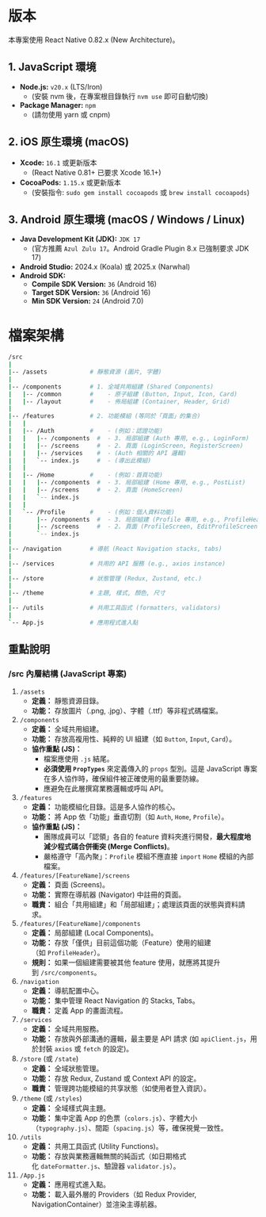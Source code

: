 # 版本

本專案使用 React Native 0.82.x (New Architecture)。

## 1. JavaScript 環境

- **Node.js:** `v20.x` (LTS/Iron)
    - (安裝 nvm 後，在專案根目錄執行 `nvm use` 即可自動切換)
- **Package Manager:** `npm`
    - (請勿使用 yarn 或 cnpm)

## 2. iOS 原生環境 (macOS)

- **Xcode:** `16.1` 或更新版本
    - (React Native 0.81+ 已要求 Xcode 16.1+)
- **CocoaPods:** `1.15.x` 或更新版本
    - (安裝指令: `sudo gem install cocoapods` 或 `brew install cocoapods`)

## 3. Android 原生環境 (macOS / Windows / Linux)

- **Java Development Kit (JDK):** `JDK 17`
    - (官方推薦 `Azul Zulu 17`。Android Gradle Plugin 8.x 已強制要求 JDK 17)
- **Android Studio:** 2024.x (Koala) 或 2025.x (Narwhal)
- **Android SDK:**
    - **Compile SDK Version:** `36` (Android 16)
    - **Target SDK Version:** `36` (Android 16)
    - **Min SDK Version:** `24` (Android 7.0)
    
# 檔案架構

```bash
/src
|
|-- /assets            # 靜態資源 (圖片, 字體)
|
|-- /components        # 1. 全域共用組建 (Shared Components)
|   |-- /common        #    - 原子組建 (Button, Input, Icon, Card)
|   |-- /layout        #    - 佈局組建 (Container, Header, Grid)
|
|-- /features          # 2. 功能模組 (等同於「頁面」的集合)
|   |
|   |-- /Auth          #    - (例如：認證功能)
|   |   |-- /components  #  - 3. 局部組建 (Auth 專用, e.g., LoginForm)
|   |   |-- /screens     #  - 2. 頁面 (LoginScreen, RegisterScreen)
|   |   |-- /services    #  - (Auth 相關的 API 邏輯)
|   |   `-- index.js     #  - (導出此模組)
|   |
|   |-- /Home          #    - (例如：首頁功能)
|   |   |-- /components  #  - 3. 局部組建 (Home 專用, e.g., PostList)
|   |   |-- /screens     #  - 2. 頁面 (HomeScreen)
|   |   `-- index.js
|   |
|   `-- /Profile       #    - (例如：個人資料功能)
|       |-- /components  #  - 3. 局部組建 (Profile 專用, e.g., ProfileHeader)
|       |-- /screens     #  - 2. 頁面 (ProfileScreen, EditProfileScreen)
|       `-- index.js
|
|-- /navigation        # 導航 (React Navigation stacks, tabs)
|
|-- /services          # 共用的 API 服務 (e.g., axios instance)
|
|-- /store             # 狀態管理 (Redux, Zustand, etc.)
|
|-- /theme             # 主題, 樣式, 顏色, 尺寸
|
|-- /utils             # 共用工具函式 (formatters, validators)
|
`-- App.js             # 應用程式進入點
```

## 重點說明

### /src 內層結構 (JavaScript 專案)

1. `/assets`
    - **定義：** 靜態資源目錄。
    - **功能：** 存放圖片（.png, .jpg）、字體（.ttf）等非程式碼檔案。
2. `/components`
    - **定義：** 全域共用組建。
    - **功能：** 存放高複用性、純粹的 UI 組建（如 `Button`, `Input`, `Card`）。
    - **協作重點 (JS)：**
        - 檔案應使用 `.js` 結尾。
        - **必須使用 `PropTypes`** 來定義傳入的 `props` 型別。這是 JavaScript 專案在多人協作時，確保組件被正確使用的最重要防線。
        - 應避免在此層撰寫業務邏輯或呼叫 API。
3. `/features`
    - **定義：** 功能模組化目錄。這是多人協作的核心。
    - **功能：** 將 App 依「功能」垂直切割（如 `Auth`, `Home`, `Profile`）。
    - **協作重點 (JS)：**
        - 團隊成員可以「認領」各自的 feature 資料夾進行開發，**最大程度地減少程式碼合併衝突 (Merge Conflicts)**。
        - 嚴格遵守「高內聚」：`Profile` 模組不應直接 `import` `Home` 模組的內部檔案。
4. `/features/[FeatureName]/screens`
    - **定義：** 頁面 (Screens)。
    - **功能：** 實際在導航器 (Navigator) 中註冊的頁面。
    - **職責：** 組合「共用組建」和「局部組建」；處理該頁面的狀態與資料請求。
5. `/features/[FeatureName]/components`
    - **定義：** 局部組建 (Local Components)。
    - **功能：** 存放「僅供」目前這個功能（Feature）使用的組建（如 `ProfileHeader`）。
    - **規則：** 如果一個組建需要被其他 feature 使用，就應將其提升到 `/src/components`。
6. `/navigation`
    - **定義：** 導航配置中心。
    - **功能：** 集中管理 React Navigation 的 Stacks, Tabs。
    - **職責：** 定義 App 的畫面流程。
7. `/services`
    - **定義：** 全域共用服務。
    - **功能：** 存放與外部溝通的邏輯，最主要是 API 請求 (如 `apiClient.js`，用於封裝 `axios` 或 `fetch` 的設定)。
8. `/store` (或 `/state`)
    - **定義：** 全域狀態管理。
    - **功能：** 存放 Redux, Zustand 或 Context API 的設定。
    - **職責：** 管理跨功能模組的共享狀態（如使用者登入資訊）。
9. `/theme` (或 `/styles`)
    - **定義：** 全域樣式與主題。
    - **功能：** 集中定義 App 的色票（`colors.js`）、字體大小（`typography.js`）、間距（`spacing.js`）等，確保視覺一致性。
10. `/utils`
    - **定義：** 共用工具函式 (Utility Functions)。
    - **功能：** 存放與業務邏輯無關的純函式（如日期格式化 `dateFormatter.js`、驗證器 `validator.js`）。
11. `/App.js`
    - **定義：** 應用程式進入點。
    - **功能：** 載入最外層的 Providers（如 Redux Provider, NavigationContainer）並渲染主導航器。